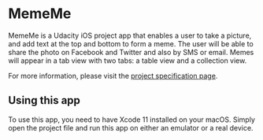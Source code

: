 #  MemeMe

MemeMe is a Udacity iOS project app that enables a user to take a picture, and add text at the top and bottom to form a meme. The user will be able to share the photo on Facebook and Twitter and also by SMS or email. Memes will appear in a tab view with two tabs: a table view and a collection view.

For more information, please visit the [project specification page](https://docs.google.com/document/d/1G2onkzN_weWmiYErhQJw1lB9-zxM-2TQ0N5bNMAaI7I/pub?embedded=true).

## Using this app

To use this app, you need to have Xcode 11 installed on your macOS. Simply open the project file and run this app on either an emulator or a real device.
